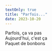 ```yaml
---
textOnly: true
title: "Parfois..."
date: 2023-10-20
---
```

Parfois, ça va pas  
Aujourd'hui, c'est ça   
Paquet de bonbons
